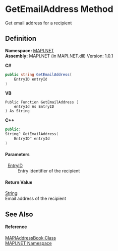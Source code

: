 # GetEmailAddress Method


Get email address for a recipient



## Definition
**Namespace:** <a href="N_MAPI_NET.md">MAPI.NET</a>  
**Assembly:** MAPI.NET (in MAPI.NET.dll) Version: 1.0.1

**C#**
``` C#
public string GetEmailAddress(
	EntryID entryId
)
```
**VB**
``` VB
Public Function GetEmailAddress ( 
	entryId As EntryID
) As String
```
**C++**
``` C++
public:
String^ GetEmailAddress(
	EntryID^ entryId
)
```



#### Parameters
<dl><dt>  <a href="T_MAPI_NET_EntryID.md">EntryID</a></dt><dd>Entry identifier of the recipient</dd></dl>

#### Return Value
<a href="https://learn.microsoft.com/dotnet/api/system.string" target="_blank" rel="noopener noreferrer">String</a>  
Email address of the recipient

## See Also


#### Reference
<a href="T_MAPI_NET_MAPIAddressBook.md">MAPIAddressBook Class</a>  
<a href="N_MAPI_NET.md">MAPI.NET Namespace</a>  
